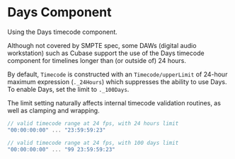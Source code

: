 # Days Component

Using the Days timecode component.

Although not covered by SMPTE spec, some DAWs (digital audio workstation) such as Cubase support the use of the Days timecode component for timelines longer than (or outside of) 24 hours.

By default, ``Timecode`` is constructed with an ``Timecode/upperLimit`` of 24-hour maximum expression (`._24Hours`) which suppresses the ability to use Days. To enable Days, set the limit to `._100Days`.

The limit setting naturally affects internal timecode validation routines, as well as clamping and wrapping.

```swift
// valid timecode range at 24 fps, with 24 hours limit
"00:00:00:00" ... "23:59:59:23"

// valid timecode range at 24 fps, with 100 days limit
"00:00:00:00" ... "99 23:59:59:23"
```
